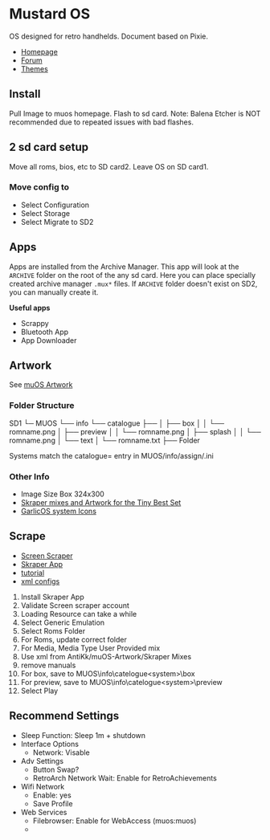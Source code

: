 # Mustard OS
OS designed for retro handhelds. Document based on Pixie.
- [Homepage](https://muos.dev/)
- [Forum](https://community.muos.dev/)
- [Themes](https://github.com/MustardOS/theme)

## Install
Pull Image to muos homepage. Flash to sd card.
Note: Balena Etcher is NOT recommended due to repeated issues with bad flashes.

## 2 sd card setup
Move all roms, bios, etc to SD card2. Leave OS on SD card1.

### Move config to
- Select Configuration
- Select Storage
- Select Migrate to SD2

## Apps
Apps are installed from the Archive Manager. This app will look at the `ARCHIVE` folder on the root of the any sd card. Here you can place specially created archive manager `.mux*` files. If `ARCHIVE` folder doesn't exist on SD2, you can manually create it.

**Useful apps**
- Scrappy
- Bluetooth App
- App Downloader

## Artwork
See [muOS Artwork](https://muos.dev/installation/artwork)

### Folder Structure
SD1
└─ MUOS
    └── info
        └── catalogue
            ├── <System>
            │    ├── box
            │    │   └── romname.png
            │    ├── preview
            │    │   └── romname.png
            │    ├── splash
            │    │   └── romname.png
            │    └── text
            │        └── romname.txt
            ├── Folder

Systems match the catalogue= entry in MUOS/info/assign/<system>.ini

### Other Info
- Image Size Box 324x300
- [Skraper mixes and Artwork for the Tiny Best Set](https://github.com/antiKk/muOS-Artwork)
- [GarlicOS system Icons](https://github.com/Vidnez/retro-systems-icons-for-GarlicOS)

## Scrape
- [Screen Scraper](https://www.screenscraper.fr/)
- [Skraper App](https://www.skraper.net/)
- [tutorial](https://youtu.be/hf9zdMqKndI)
- [xml configs](https://github.com/antiKk/muOS-Artwork)

1. Install Skraper App
2. Validate Screen scraper account
3. Loading Resource can take a while
4. Select Generic Emulation
5. Select Roms Folder
6. For Roms, update correct <system> folder
7. For Media, Media Type User Provided mix
8. Use xml from AntiKk/muOS-Artwork/Skraper Mixes
9. remove manuals
10. For box, save to MUOS\info\catelogue\<system>\box 
11. For preview, save to MUOS\info\catelogue\<system>\preview 
12. Select Play

## Recommend Settings
- Sleep Function: Sleep 1m + shutdown
- Interface Options
  - Network: Visable
- Adv Settings
  - Button Swap?
  - RetroArch Network Wait: Enable for RetroAchievements
- Wifi Network
  - Enable: yes
  - Save Profile
- Web Services
  - Filebrowser: Enable for WebAccess (muos:muos)
  - 